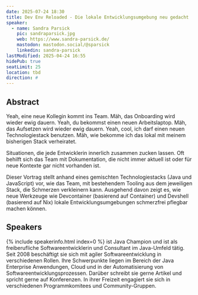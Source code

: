 ```yaml
---
date: 2025-07-24 18:30
title: Dev Env Reloaded - Die lokale Entwicklungsumgebung neu gedacht
speaker:
  - name: Sandra Parsick
    pic: sandraparsick.jpg
    web: https://www.sandra-parsick.de/
    mastodon: mastodon.social/@sparsick
    linkedin: sandra-parsick
lastModified: 2025-04-24 16:55
hidePub: true
seatLimit: 25
location: tbd
direction: #
---
```


## Abstract

Yeah, eine neue Kollegin kommt ins Team. Mäh, das Onboarding wird wieder ewig dauern. Yeah, du bekommst einen neuen Arbeitslaptop. Mäh, das Aufsetzen wird wieder ewig dauern. Yeah, cool, ich darf einen neuen Technologiestack benutzen. Mäh, wie bekomme ich das lokal mit meinem bisherigen Stack verheiratet.

Situationen, die jede Entwicklerin innerlich zusammen zucken lassen. Oft behilft sich das Team mit Dokumentation, die nicht immer aktuell ist oder für neue Kontexte gar nicht vorhanden ist.

Dieser Vortrag stellt anhand eines gemischten Technologiestacks (Java und JavaScript) vor, wie das Team, mit bestehendem Tooling aus dem jeweiligen Stack, die Schmerzen verkleinern kann. Ausgehend davon zeigt es, wie neue Werkzeuge wie Devcontainer (basierend auf Container) und Devshell (basierend auf Nix) lokale Entwicklungsumgebungen schmerzfrei pflegbar machen können.

## Speakers

{% include speakerinfo.html index=0 %} ist Java Champion und ist als freiberufliche Softwareentwicklerin und Consultant im Java-Umfeld tätig. Seit 2008 beschäftigt sie sich mit agiler Softwareentwicklung in verschiedenen Rollen. Ihre Schwerpunkte liegen im Bereich der Java Enterprise Anwendungen, Cloud und in der Automatisierung von Softwareentwicklungsprozessen. Darüber schreibt sie gerne Artikel und spricht gerne auf Konferenzen. In ihrer Freizeit engagiert sie sich in verschiedenen Programmkomitees und Community-Gruppen.
